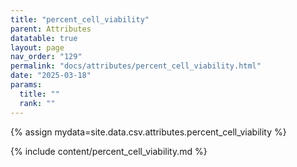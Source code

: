 ```yaml
---
title: "percent_cell_viability"
parent: Attributes
datatable: true
layout: page
nav_order: "129"
permalink: "docs/attributes/percent_cell_viability.html"
date: "2025-03-18"
params:
  title: ""
  rank: ""
---
```

{% assign mydata=site.data.csv.attributes.percent_cell_viability %} 

{% include content/percent_cell_viability.md %}
